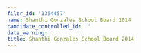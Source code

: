 ```yaml
---
filer_id: '1364457'
name: Shanthi Gonzales School Board 2014
candidate_controlled_id: ''
data_warning:
title: Shanthi Gonzales School Board 2014
---
```

